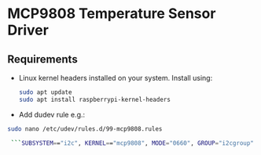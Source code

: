 # MCP9808 Temperature Sensor Driver

## Requirements
- Linux kernel headers installed on your system. Install using:
  ```bash
  sudo apt update
  sudo apt install raspberrypi-kernel-headers

- Add dudev rule e.g.:
 ```bash
 sudo nano /etc/udev/rules.d/99-mcp9808.rules

  ```SUBSYSTEM=="i2c", KERNEL=="mcp9808", MODE="0660", GROUP="i2cgroup"

